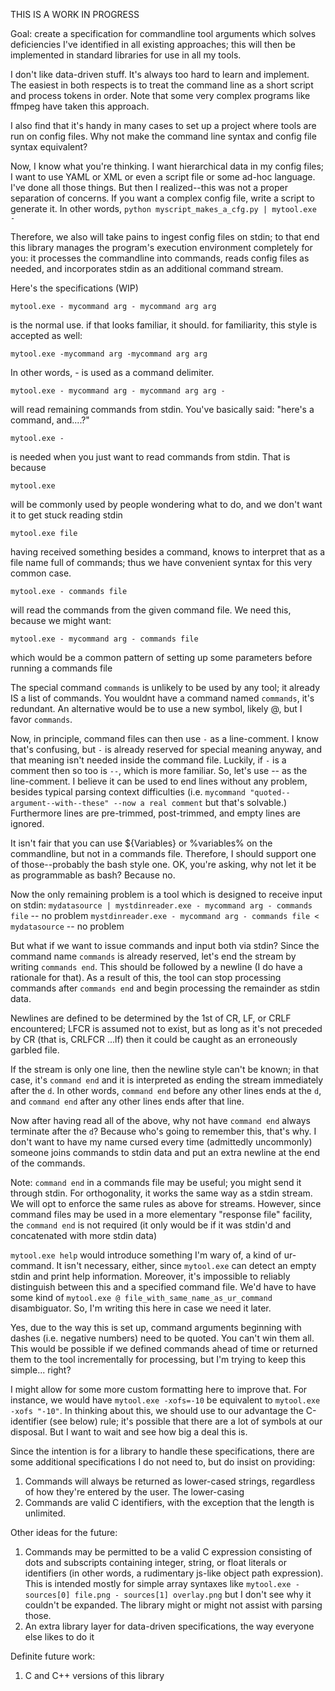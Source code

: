 THIS IS A WORK IN PROGRESS

Goal: create a specification for commandline tool arguments which solves deficiencies I've identified in all existing approaches; this will then be implemented in standard libraries for use in all my tools.

I don't like data-driven stuff. It's always too hard to learn and implement. The easiest in both respects is to treat the command line as a short script and process tokens in order. Note that some very complex programs like ffmpeg have taken this approach. 

I also find that it's handy in many cases to set up a project where tools are run on config files. Why not make the command line syntax and config file syntax equivalent? 

Now, I know what you're thinking. I want hierarchical data in my config files; I want to use YAML or XML or even a script file or some ad-hoc language. I've done all those things. But then I realized--this was not a proper separation of concerns. If you want a complex config file, write a script to generate it. In other words, `python myscript_makes_a_cfg.py | mytool.exe -` 

Therefore, we also will take pains to ingest config files on stdin; to that end this library manages the program's execution environment completely for you: it processes the commandline into commands, reads config files as needed, and incorporates stdin as an additional command stream.

Here's the specifications (WIP)

`mytool.exe - mycommand arg - mycommand arg arg` 

is the normal use. if that looks familiar, it should. for familiarity, this style is accepted as well:

`mytool.exe -mycommand arg -mycommand arg arg`

In other words, - is used as a command delimiter.

`mytool.exe - mycommand arg - mycommand arg arg -` 

will read remaining commands from stdin. You've basically said: "here's a command, and....?"

`mytool.exe -`

is needed when you just want to read commands from stdin. That is because

`mytool.exe`

will be commonly used by people wondering what to do, and we don't want it to get stuck reading stdin

`mytool.exe file`

having received something besides a command, knows to interpret that as a file name full of commands; thus we have convenient syntax for this very common case.

`mytool.exe - commands file`

will read the commands from the given command file. We need this, because we might want:

`mytool.exe - mycommand arg - commands file`

which would be a common pattern of setting up some parameters before running a commands file

The special command `commands` is unlikely to be used by any tool; it already IS a list of commands. You wouldnt have a command named `commands`, it's redundant. An alternative would be to use a new symbol, likely @, but I favor `commands`.

Now, in principle, command files can then use `-` as a line-comment. I know that's confusing, but `-` is already reserved for special meaning anyway, and that meaning isn't needed inside the command file. Luckily, if `-` is a comment then so too is `--`, which is more familiar. So, let's use -- as the line-comment. I believe it can be used to end lines without any problem, besides typical parsing context difficulties (i.e. `mycommand "quoted--argument--with--these" --now a real comment` but that's solvable.) Furthermore lines are pre-trimmed, post-trimmed, and empty lines are ignored. 

It isn't fair that you can use ${Variables} or %variables% on the commandline, but not in a commands file. Therefore, I should support one of those--probably the bash style one. OK, you're asking, why not let it be as programmable as bash? Because no.

Now the only remaining problem is a tool which is designed to receive input on stdin:
`mydatasource | mystdinreader.exe - mycommand arg - commands file` -- no problem
`mystdinreader.exe - mycommand arg - commands file < mydatasource` -- no problem

But what if we want to issue commands and input both via stdin? Since the command name `commands` is already reserved, let's end the stream by writing `commands end`. This should be followed by a newline (I do have a rationale for that). As a result of this, the tool can stop processing commands after `commands end` and begin processing the remainder as stdin data.

Newlines are defined to be determined by the 1st of CR, LF, or CRLF encountered; LFCR is assumed not to exist, but as long as it's not preceded by CR (that is, CRLFCR ...lf) then it could be caught as an erroneously garbled file.

If the stream is only one line, then the newline style can't be known; in that case, it's `command end` and it is interpreted as ending the stream immediately after the `d`. In other words, `command end` before any other lines ends at the `d`, and `command end` after any other lines ends after that line.

Now after having read all of the above, why not have `command end` always terminate after the `d`? Because who's going to remember this, that's why. I don't want to have my name cursed every time (admittedly uncommonly) someone joins commands to stdin data and put an extra newline at the end of the commands.

Note: `command end` in a commands file may be useful; you might send it through stdin. For orthogonality, it works the same way as a stdin stream. We will opt to enforce the same rules as above for streams. However, since command files may be used in a more elementary "response file" facility, the `command end` is not required (it only would be if it was stdin'd and concatenated with more stdin data)

`mytool.exe help`
would introduce something I'm wary of, a kind of ur-command. It isn't necessary, either, since `mytool.exe` can detect an empty stdin and print help information. Moreover, it's impossible to reliably distinguish between this and a specified command file. We'd have to have some kind of `mytool.exe @ file_with_same_name_as_ur_command` disambiguator. So, I'm writing this here in case we need it later.

Yes, due to the way this is set up, command arguments beginning with dashes (i.e. negative numbers) need to be quoted. You can't win them all. This would be possible if we defined commands ahead of time or returned them to the tool incrementally for processing, but I'm trying to keep this simple... right?

I might allow for some more custom formatting here to improve that. For instance, we would have `mytool.exe -xofs=-10` be equivalent to `mytool.exe -xofs "-10"`. In thinking about this, we should use to our advantage the C-identifier (see below) rule; it's possible that there are a lot of symbols at our disposal. But I want to wait and see how big a deal this is.

Since the intention is for a library to handle these specifications, there are some additional specifications I do not need to, but do insist on providing:
1. Commands will always be returned as lower-cased strings, regardless of how they're entered by the user. The lower-casing 
2. Commands are valid C identifiers, with the exception that the length is unlimited.

Other ideas for the future:
1. Commands may be permitted to be a valid C expression consisting of dots and subscripts containing integer, string, or float literals or identifiers (in other words, a rudimentary js-like object path expression). This is intended mostly for simple array syntaxes like `mytool.exe - sources[0] file.png - sources[1] overlay.png` but I don't see why it couldn't be expanded. The library might or might not assist with parsing those.
2. An extra library layer for data-driven specifications, the way everyone else likes to do it

Definite future work:
1. C and C++ versions of this library